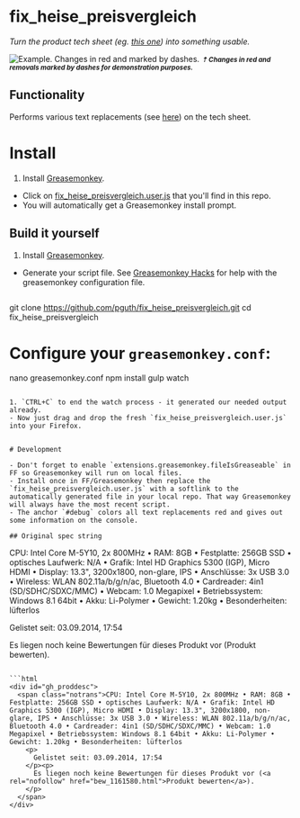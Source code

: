 # fix_heise_preisvergleich

*Turn the product tech sheet (eg. [this one](http://www.heise.de/preisvergleich/eu/asus-zenbook-ux305fa-fb003h-schwarz-90nb06x1-m00070-a1161580.html)) into something usable.*

![Example. Changes in red and marked by dashes.](http://imageshack.com/a/img540/7163/MsWDi7.png)
<small>***⇡ Changes in red and removals marked by dashes for demonstration purposes.***</small>

## Functionality

Performs various text replacements (see [here](https://github.com/pguth/fix_heise_preisvergleich/blob/master/substitutes.json)) on the tech sheet.


# Install

1. Install [Greasemonkey](https://addons.mozilla.org/en-US/firefox/addon/greasemonkey/).
- Click on [fix_heise_preisvergleich.user.js](https://github.com/pguth/fix_heise_preisvergleich/raw/master/fix_heise_preisvergleich.user.js) that you'll find in this repo.
- You will automatically get a Greasemonkey install prompt.

## Build it yourself
1. Install [Greasemonkey](https://addons.mozilla.org/en-US/firefox/addon/greasemonkey/).
- Generate your script file. See [Greasemonkey Hacks](http://commons.oreilly.com/wiki/index.php/Greasemonkey_Hacks/Getting_Started#Provide_a_Default_Configuration) for help with the greasemonkey configuration file.  

  ```sh
git clone https://github.com/pguth/fix_heise_preisvergleich.git
cd fix_heise_preisvergleich
# Configure your `greasemonkey.conf`:
nano greasemonkey.conf
npm install
gulp watch
```

1. `CTRL+C` to end the watch process - it generated our needed output already.
- Now just drag and drop the fresh `fix_heise_preisvergleich.user.js` into your Firefox.


# Development

- Don't forget to enable `extensions.greasemonkey.fileIsGreaseable` in FF so Greasemonkey will run on local files.
- Install once in FF/Greasemonkey then replace the `fix_heise_preisvergleich.user.js` with a softlink to the automatically generated file in your local repo. That way Greasemonkey will always have the most recent script.
- The anchor `#debug` colors all text replacements red and gives out some information on the console.

## Original spec string

```
CPU: Intel Core M-5Y10, 2x 800MHz • RAM: 8GB • Festplatte: 256GB SSD • optisches Laufwerk: N/A • Grafik: Intel HD Graphics 5300 (IGP), Micro HDMI • Display: 13.3", 3200x1800, non-glare, IPS • Anschlüsse: 3x USB 3.0 • Wireless: WLAN 802.11a/b/g/n/ac, Bluetooth 4.0 • Cardreader: 4in1 (SD/SDHC/SDXC/MMC) • Webcam: 1.0 Megapixel • Betriebssystem: Windows 8.1 64bit • Akku: Li-Polymer • Gewicht: 1.20kg • Besonderheiten: lüfterlos

Gelistet seit: 03.09.2014, 17:54

Es liegen noch keine Bewertungen für dieses Produkt vor (Produkt bewerten).
```

```html
<div id="gh_proddesc">
  <span class="notrans">CPU: Intel Core M-5Y10, 2x 800MHz • RAM: 8GB • Festplatte: 256GB SSD • optisches Laufwerk: N/A • Grafik: Intel HD Graphics 5300 (IGP), Micro HDMI • Display: 13.3", 3200x1800, non-glare, IPS • Anschlüsse: 3x USB 3.0 • Wireless: WLAN 802.11a/b/g/n/ac, Bluetooth 4.0 • Cardreader: 4in1 (SD/SDHC/SDXC/MMC) • Webcam: 1.0 Megapixel • Betriebssystem: Windows 8.1 64bit • Akku: Li-Polymer • Gewicht: 1.20kg • Besonderheiten: lüfterlos
    <p>
      Gelistet seit: 03.09.2014, 17:54
    </p><p>
      Es liegen noch keine Bewertungen für dieses Produkt vor (<a rel="nofollow" href="bew_1161580.html">Produkt bewerten</a>).
    </p>
  </span>
</div>
```
